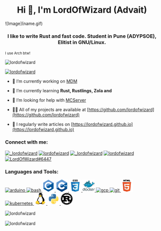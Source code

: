 <h1 align="center">Hi 👋, I'm LordOfWizard (Advait)</h1>
![Image](name.gif)
<h3 align="center">I like to write Rust and fast code. Student in Pune (ADYPSOE), Elitist in GNU/Linux. </h3>
<small align="center">I use Arch btw!</small>

<p align="left"> <img src="https://komarev.com/ghpvc/?username=lordofwizard&label=Profile%20views&color=0e75b6&style=flat" alt="lordofwizard" /> </p>

<p align="left"> <a href="https://github.com/ryo-ma/github-profile-trophy"><img src="https://github-profile-trophy.vercel.app/?username=lordofwizard" alt="lordofwizard" /></a> </p>

- 🔭 I’m currently working on [MDM](https://github.com/lordofwizard/mdm.git/)

- 🌱 I’m currently learning **Rust, Rustlings, Zola and**

- 🤝 I’m looking for help with [MCServer](https://github.com/lordofwizard/mcserver.git/)

- 👨‍💻 All of my projects are available at [https://github.com/lordofwizard](https://github.com/lordofwizard)

- 📝 I regularly write articles on [https://lordofwizard.github.io](https://lordofwizard.github.io)

<h3 align="left">Connect with me:</h3>
<p align="left">
<a href="https://twitter.com/_lordofwizard" target="blank"><img align="center" src="https://raw.githubusercontent.com/rahuldkjain/github-profile-readme-generator/master/src/images/icons/Social/twitter.svg" alt="_lordofwizard" height="30" width="40" /></a>
<a href="https://linkedin.com/in/lordofwizard" target="blank"><img align="center" src="https://raw.githubusercontent.com/rahuldkjain/github-profile-readme-generator/master/src/images/icons/Social/linked-in-alt.svg" alt="lordofwizard" height="30" width="40" /></a>
<a href="https://instagram.com/_lordofwizard" target="blank"><img align="center" src="https://raw.githubusercontent.com/rahuldkjain/github-profile-readme-generator/master/src/images/icons/Social/instagram.svg" alt="_lordofwizard" height="30" width="40" /></a>
<a href="https://www.codechef.com/users/lordofwizard" target="blank"><img align="center" src="https://cdn.jsdelivr.net/npm/simple-icons@3.1.0/icons/codechef.svg" alt="lordofwizard" height="30" width="40" /></a>
<a href="https://discord.gg/LordOfWizard#6447" target="blank"><img align="center" src="https://raw.githubusercontent.com/rahuldkjain/github-profile-readme-generator/master/src/images/icons/Social/discord.svg" alt="LordOfWizard#6447" height="30" width="40" /></a>
</p>

<h3 align="left">Languages and Tools:</h3>
<p align="left"> <a href="https://www.arduino.cc/" target="_blank" rel="noreferrer"> <img src="https://cdn.worldvectorlogo.com/logos/arduino-1.svg" alt="arduino" width="40" height="40"/> </a> <a href="https://www.gnu.org/software/bash/" target="_blank" rel="noreferrer"> <img src="https://www.vectorlogo.zone/logos/gnu_bash/gnu_bash-icon.svg" alt="bash" width="40" height="40"/> </a> <a href="https://www.cprogramming.com/" target="_blank" rel="noreferrer"> <img src="https://raw.githubusercontent.com/devicons/devicon/master/icons/c/c-original.svg" alt="c" width="40" height="40"/> </a> <a href="https://www.w3schools.com/cpp/" target="_blank" rel="noreferrer"> <img src="https://raw.githubusercontent.com/devicons/devicon/master/icons/cplusplus/cplusplus-original.svg" alt="cplusplus" width="40" height="40"/> </a> <a href="https://www.w3schools.com/css/" target="_blank" rel="noreferrer"> <img src="https://raw.githubusercontent.com/devicons/devicon/master/icons/css3/css3-original-wordmark.svg" alt="css3" width="40" height="40"/> </a> <a href="https://www.docker.com/" target="_blank" rel="noreferrer"> <img src="https://raw.githubusercontent.com/devicons/devicon/master/icons/docker/docker-original-wordmark.svg" alt="docker" width="40" height="40"/> </a> <a href="https://cloud.google.com" target="_blank" rel="noreferrer"> <img src="https://www.vectorlogo.zone/logos/google_cloud/google_cloud-icon.svg" alt="gcp" width="40" height="40"/> </a> <a href="https://git-scm.com/" target="_blank" rel="noreferrer"> <img src="https://www.vectorlogo.zone/logos/git-scm/git-scm-icon.svg" alt="git" width="40" height="40"/> </a> <a href="https://www.w3.org/html/" target="_blank" rel="noreferrer"> <img src="https://raw.githubusercontent.com/devicons/devicon/master/icons/html5/html5-original-wordmark.svg" alt="html5" width="40" height="40"/> </a> <a href="https://kubernetes.io" target="_blank" rel="noreferrer"> <img src="https://www.vectorlogo.zone/logos/kubernetes/kubernetes-icon.svg" alt="kubernetes" width="40" height="40"/> </a> <a href="https://www.linux.org/" target="_blank" rel="noreferrer"> <img src="https://raw.githubusercontent.com/devicons/devicon/master/icons/linux/linux-original.svg" alt="linux" width="40" height="40"/> </a> <a href="https://www.python.org" target="_blank" rel="noreferrer"> <img src="https://raw.githubusercontent.com/devicons/devicon/master/icons/python/python-original.svg" alt="python" width="40" height="40"/> </a> <a href="https://www.rust-lang.org" target="_blank" rel="noreferrer"> <img src="https://raw.githubusercontent.com/devicons/devicon/master/icons/rust/rust-plain.svg" alt="rust" width="40" height="40"/> </a> </p>

<p><img align="center" src="https://github-readme-stats.vercel.app/api/top-langs?username=lordofwizard&show_icons=true&locale=en&layout=compact" alt="lordofwizard" /></p>

<p><img align="center" src="https://github-readme-streak-stats.herokuapp.com/?user=lordofwizard&" alt="lordofwizard" /></p>

